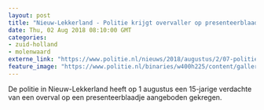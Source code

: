 ```yaml
---
layout: post
title: "Nieuw-Lekkerland - Politie krijgt overvaller op presenteerblaadje aangeboden"
date: Thu, 02 Aug 2018 08:10:00 GMT
categories: 
- zuid-holland 
- molenwaard 
externe_link: "https://www.politie.nl/nieuws/2018/augustus/2/07-politie-krijgt-overvaller-op-presenteerblaadje-aangeboden.html"
feature_image: "https://www.politie.nl/binaries/w400h225/content/gallery/politie/nieuws/2018/augustus/07-rt/alblasserdamsnieuws.jpg"
---
```


De politie in Nieuw-Lekkerland heeft op 1 augustus een 15-jarige verdachte van een overval op een presenteerblaadje aangeboden gekregen.
